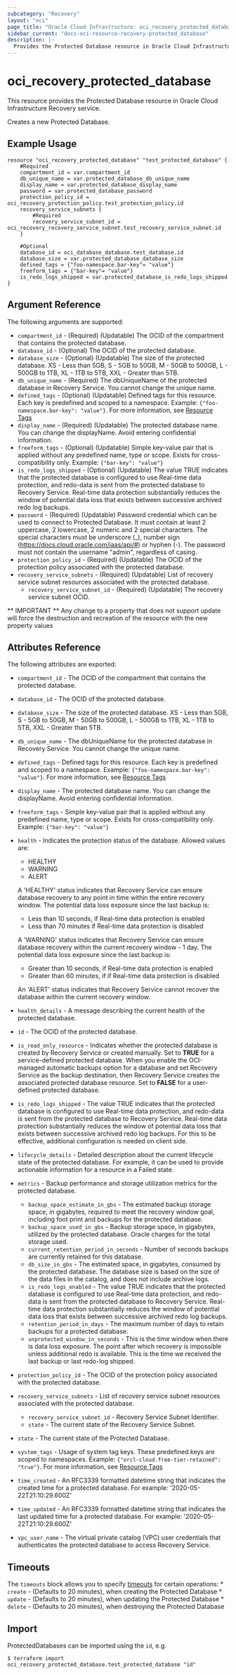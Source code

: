 ```yaml
---
subcategory: "Recovery"
layout: "oci"
page_title: "Oracle Cloud Infrastructure: oci_recovery_protected_database"
sidebar_current: "docs-oci-resource-recovery-protected_database"
description: |-
  Provides the Protected Database resource in Oracle Cloud Infrastructure Recovery service
---
```


# oci_recovery_protected_database
This resource provides the Protected Database resource in Oracle Cloud Infrastructure Recovery service.

Creates a new Protected Database.


## Example Usage

```hcl
resource "oci_recovery_protected_database" "test_protected_database" {
	#Required
	compartment_id = var.compartment_id
	db_unique_name = var.protected_database_db_unique_name
	display_name = var.protected_database_display_name
	password = var.protected_database_password
	protection_policy_id = oci_recovery_protection_policy.test_protection_policy.id
	recovery_service_subnets {
		#Required
		recovery_service_subnet_id = oci_recovery_recovery_service_subnet.test_recovery_service_subnet.id
	}

	#Optional
	database_id = oci_database_database.test_database.id
	database_size = var.protected_database_database_size
	defined_tags = {"foo-namespace.bar-key"= "value"}
	freeform_tags = {"bar-key"= "value"}
	is_redo_logs_shipped = var.protected_database_is_redo_logs_shipped
}
```

## Argument Reference

The following arguments are supported:

* `compartment_id` - (Required) (Updatable) The OCID of the compartment that contains the protected database.
* `database_id` - (Optional) The OCID of the protected database.
* `database_size` - (Optional) (Updatable) The size of the protected database. XS - Less than 5GB, S - 5GB to 50GB, M - 50GB to 500GB, L - 500GB to 1TB, XL - 1TB to 5TB, XXL - Greater than 5TB.
* `db_unique_name` - (Required) The dbUniqueName of the protected database in Recovery Service. You cannot change the unique name.
* `defined_tags` - (Optional) (Updatable) Defined tags for this resource. Each key is predefined and scoped to a namespace. Example: `{"foo-namespace.bar-key": "value"}`. For more information, see [Resource Tags](https://docs.oracle.com/en-us/iaas/Content/General/Concepts/resourcetags.htm) 
* `display_name` - (Required) (Updatable) The protected database name. You can change the displayName. Avoid entering confidential information.
* `freeform_tags` - (Optional) (Updatable) Simple key-value pair that is applied without any predefined name, type or scope. Exists for cross-compatibility only. Example: `{"bar-key": "value"}` 
* `is_redo_logs_shipped` - (Optional) (Updatable) The value TRUE indicates that the protected database is configured to use Real-time data protection, and redo-data is sent from the protected database to Recovery Service. Real-time data protection substantially reduces the window of potential data loss that exists between successive archived redo log backups. 
* `password` - (Required) (Updatable) Password credential which can be used to connect to Protected Database. It must contain at least 2 uppercase, 2 lowercase, 2 numeric and 2 special characters. The special characters must be underscore (_), number sign (https://docs.cloud.oracle.com/iaas/api/#) or hyphen (-). The password must not contain the username "admin", regardless of casing. 
* `protection_policy_id` - (Required) (Updatable) The OCID of the protection policy associated with the protected database.
* `recovery_service_subnets` - (Required) (Updatable) List of recovery service subnet resources associated with the protected database.
	* `recovery_service_subnet_id` - (Required) (Updatable) The recovery service subnet OCID.


** IMPORTANT **
Any change to a property that does not support update will force the destruction and recreation of the resource with the new property values

## Attributes Reference

The following attributes are exported:

* `compartment_id` - The OCID of the compartment that contains the protected database.
* `database_id` - The OCID of the protected database.
* `database_size` - The size of the protected database. XS - Less than 5GB, S - 5GB to 50GB, M - 50GB to 500GB, L - 500GB to 1TB, XL - 1TB to 5TB, XXL - Greater than 5TB.
* `db_unique_name` - The dbUniqueName for the protected database in Recovery Service. You cannot change the unique name.
* `defined_tags` - Defined tags for this resource. Each key is predefined and scoped to a namespace. Example: `{"foo-namespace.bar-key": "value"}`. For more information, see [Resource Tags](https://docs.oracle.com/en-us/iaas/Content/General/Concepts/resourcetags.htm) 
* `display_name` - The protected database name. You can change the displayName. Avoid entering confidential information.
* `freeform_tags` - Simple key-value pair that is applied without any predefined name, type or scope. Exists for cross-compatibility only. Example: `{"bar-key": "value"}` 
* `health` - Indicates the protection status of the database. Allowed values are:
	* HEALTHY
	* WARNING
	* ALERT

	A 'HEALTHY' status indicates that Recovery Service can ensure database recovery to any point in time within the entire recovery window. The potential data loss exposure since the last backup is:
	* Less than 10 seconds, if Real-time data protection is enabled
	* Less than 70 minutes if Real-time data protection is disabled

	A 'WARNING' status indicates that Recovery Service can ensure database recovery within the current recovery window - 1 day. The potential data loss exposure since the last backup is:
	* Greater than 10 seconds, if Real-time data protection is enabled
	* Greater than 60 minutes, if if Real-time data protection is disabled

	An 'ALERT' status indicates that Recovery Service cannot recover the database within the current recovery window.  
* `health_details` - A message describing the current health of the protected database.
* `id` - The OCID of the protected database.
* `is_read_only_resource` - Indicates whether the protected database is created by Recovery Service or created manually. Set to <b>TRUE</b> for a service-defined protected database. When you enable the OCI-managed automatic backups option for a database and set Recovery Service as the backup destination, then Recovery Service creates the associated protected database resource. Set to <b>FALSE</b> for a user-defined protected database. 
* `is_redo_logs_shipped` - The value TRUE indicates that the protected database is configured to use Real-time data protection, and redo-data is sent from the protected database to Recovery Service. Real-time data protection substantially reduces the window of potential data loss that exists between successive archived redo log backups. For this to be effective, additional configuration is needed on client side. 
* `lifecycle_details` - Detailed description about the current lifecycle state of the protected database. For example, it can be used to provide actionable information for a resource in a Failed state.
* `metrics` - Backup performance and storage utilization metrics for the protected database.
	* `backup_space_estimate_in_gbs` - The estimated backup storage space, in gigabytes, required to meet the recovery window goal, including foot print and backups for the protected database.
	* `backup_space_used_in_gbs` - Backup storage space, in gigabytes, utilized by the protected database. Oracle charges for the total storage used.
	* `current_retention_period_in_seconds` - Number of seconds backups are currently retained for this database.
	* `db_size_in_gbs` - The estimated space, in gigabytes, consumed by the protected database. The database size is based on the size of the data files in the catalog, and does not include archive logs.
	* `is_redo_logs_enabled` - The value TRUE indicates that the protected database is configured to use Real-time data protection, and redo-data is sent from the protected database to Recovery Service. Real-time data protection substantially reduces the window of potential data loss that exists between successive archived redo log backups. 
	* `retention_period_in_days` - The maximum number of days to retain backups for a protected database.
	* `unprotected_window_in_seconds` - This is the time window when there is data loss exposure. The point after which recovery is impossible unless additional redo is available.  This is the time we received the last backup or last redo-log shipped. 
* `protection_policy_id` - The OCID of the protection policy associated with the protected database.
* `recovery_service_subnets` - List of recovery service subnet resources associated with the protected database.
	* `recovery_service_subnet_id` - Recovery Service Subnet Identifier.
	* `state` - The current state of the Recovery Service Subnet.
* `state` - The current state of the Protected Database.
* `system_tags` - Usage of system tag keys. These predefined keys are scoped to namespaces. Example: `{"orcl-cloud.free-tier-retained": "true"}`. For more information, see [Resource Tags](https://docs.oracle.com/en-us/iaas/Content/General/Concepts/resourcetags.htm) 
* `time_created` - An RFC3339 formatted datetime string that indicates the created time for a protected database. For example: '2020-05-22T21:10:29.600Z' 
* `time_updated` - An RFC3339 formatted datetime string that indicates the last updated time for a protected database. For example: '2020-05-22T21:10:29.600Z' 
* `vpc_user_name` - The virtual private catalog (VPC) user credentials that authenticates the protected database to access Recovery Service.

## Timeouts

The `timeouts` block allows you to specify [timeouts](https://registry.terraform.io/providers/oracle/oci/latest/docs/guides/changing_timeouts) for certain operations:
	* `create` - (Defaults to 20 minutes), when creating the Protected Database
	* `update` - (Defaults to 20 minutes), when updating the Protected Database
	* `delete` - (Defaults to 20 minutes), when destroying the Protected Database


## Import

ProtectedDatabases can be imported using the `id`, e.g.

```
$ terraform import oci_recovery_protected_database.test_protected_database "id"
```

